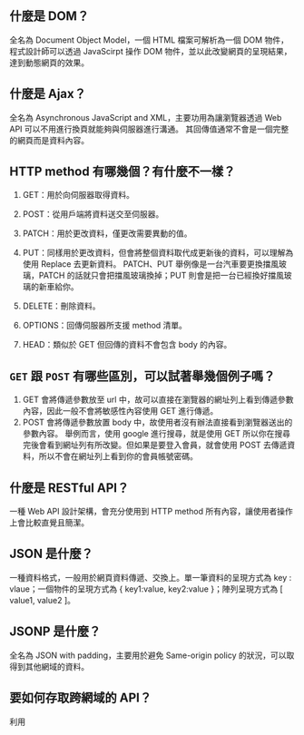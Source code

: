 ## 什麼是 DOM？
全名為 Document Object Model，一個 HTML 檔案可解析為一個 DOM 物件，程式設計師可以透過 JavaScirpt 操作 DOM 物件，並以此改變網頁的呈現結果，達到動態網頁的效果。

## 什麼是 Ajax？
全名為 Asynchronous JavaScript and XML，主要功用為讓瀏覽器透過 Web API 可以不用進行換頁就能夠與伺服器進行溝通。
其回傳值通常不會是一個完整的網頁而是資料內容。

## HTTP method 有哪幾個？有什麼不一樣？
1. GET：用於向伺服器取得資料。

2. POST：從用戶端將資料送交至伺服器。

3. PATCH：用於更改資料，僅更改需要異動的值。

4. PUT：同樣用於更改資料，但會將整個資料取代成更新後的資料，可以理解為使用 Replace 去更新資料。
PATCH、PUT 舉例像是一台汽車要更換擋風玻璃，PATCH 的話就只會把擋風玻璃換掉；PUT 則會是把一台已經換好擋風玻璃的新車給你。

5. DELETE：刪除資料。

6. OPTIONS：回傳伺服器所支援 method 清單。

7. HEAD：類似於 GET 但回傳的資料不會包含 body 的內容。

## `GET` 跟 `POST` 有哪些區別，可以試著舉幾個例子嗎？
1. GET 會將傳遞參數放至 url 中，故可以直接在瀏覽器的網址列上看到傳遞參數內容，因此一般不會將敏感性內容使用 GET 進行傳遞。
2. POST 會將傳遞參數放置 body 中，故使用者沒有辦法直接看到瀏覽器送出的參數內容。
舉例而言，使用 google 進行搜尋，就是使用 GET 所以你在搜尋完後會看到網址列有所改變。但如果是要登入會員，就會使用 POST 去傳遞資料，所以不會在網址列上看到你的會員帳號密碼。

## 什麼是 RESTful API？
一種 Web API 設計架構，會充分使用到 HTTP method 所有內容，讓使用者操作上會比較直覺且簡潔。

## JSON 是什麼？
一種資料格式，一般用於網頁資料傳遞、交換上。單一筆資料的呈現方式為 key : vlaue；一個物件的呈現方式為 { key1:value, key2:value }；陣列呈現方式為 [ value1, value2 ]。

## JSONP 是什麼？
全名為 JSON with padding，主要用於避免 Same-origin policy 的狀況，可以取得到其他網域的資料。

## 要如何存取跨網域的 API？
利用 <script> 的 src 去載入不同網域的 js 資料，但只能搭配 GET method 使用。